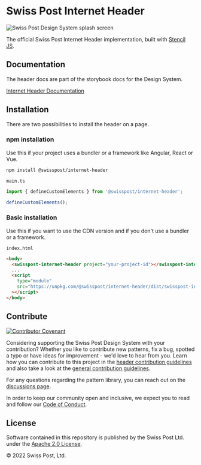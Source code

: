 # Swiss Post Internet Header

![Swiss Post Design System splash screen](https://user-images.githubusercontent.com/1659006/187683368-d3aa2534-84be-4580-846e-2cad3796b573.png)

The official Swiss Post Internet Header implementation, built with [Stencil JS](https://stenciljs.com/).

## Documentation
The header docs are part of the storybook docs for the Design System.

[Internet Header Documentation](https://next.design-system.post.ch/?path=/story/components-internet-header-getting-started--page)

## Installation
There are two possibilities to install the header on a page.
### npm installation
Use this if your project uses a bundler or a framework like Angular, React or Vue.

```bash
npm install @swisspost/internet-header
```

`main.ts`
```ts
import { defineCustomElements } from '@swisspost/internet-header';

defineCustomElements();
```

### Basic installation
Use this if you want to use the CDN version and if you don't use a bundler or a framework.

`index.html`
```html
<body>
  <swisspost-internet-header project="your-project-id"></swisspost-internet-header>
  ...
  <script
    type="module"
    src="https://unpkg.com/@swisspost/internet-header/dist/swisspost-internet-header/swisspost-internet-header.esm.js"
  ></script>
</body>
```

## Contribute

[![Contributor Covenant](https://img.shields.io/badge/Contributor%20Covenant-2.1-4baaaa.svg)](CODE_OF_CONDUCT.md)

Considering supporting the Swiss Post Design System with your contribution? Whether you like to contribute new patterns, fix a bug, spotted a typo or have ideas for improvement - we'd love to hear from you. Learn how you can contribute to this project in the [header contribution guidelines](./CONTRIBUTING.md) and also take a look at the [general contribution guidelines](/CONTRIBUTING.md).

For any questions regarding the pattern library, you can reach out on the [discussions page](https://github.com/swisspost/design-system/discussions).

In order to keep our community open and inclusive, we expect you to read and follow our [Code of Conduct](/CODE_OF_CONDUCT.md).

## License

Software contained in this repository is published by the Swiss Post Ltd. under the [Apache 2.0 License](./LICENSE).

© 2022 Swiss Post, Ltd.
